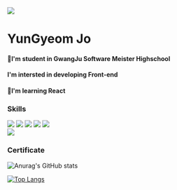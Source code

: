 <img src="https://capsule-render.vercel.app/api?type=waving&color=auto&height=285&section=header&text=조윤겸&fontSize=85&animation=twinkling&fontAlignY=40&desc=Jo YunGyeom&descAlignY=60"/>

# YunGyeom Jo

#### 🏫I'm student in GwangJu Software Meister Highschool  

#### I'm intersted in developing Front-end  

#### 📘I'm learning React



### Skills
<img src="https://img.shields.io/badge/HTML-e34f26?style=flat-square&logo=HTML5&logoColor=white"/> <img src="https://img.shields.io/badge/CSS-1572b6?style=flat-square&logo=CSS3&logoColor=white"/> <img src="https://img.shields.io/badge/JavaScript-F7DF1E?style=flat-square&logo=JavaScript&logoColor=white"/> <img src="https://img.shields.io/badge/C-a8b9cc?style=flat-square&logo=C&logoColor=white"/> <img src="https://img.shields.io/badge/Java-007396?style=flat-square&logo=Java&logoColor=white"/>
<br>
<img src="https://img.shields.io/badge/React-61DAFB?style=flat-square&logo=React&logoColor=white"/>

### Certificate
![Anurag's GitHub stats](https://github-readme-stats.vercel.app/api?username=JYG0326&show_icons=true&theme=tokyonight)

[![Top Langs](https://github-readme-stats.vercel.app/api/top-langs/?username=JYG0326&layout=compact&theme=tokyonight)](https://github.com/JYG0326/github-readme-stats)
